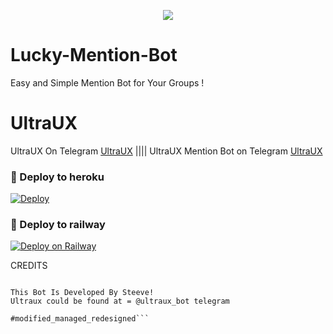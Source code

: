 <p align="center">
  <img src="https://telegra.ph/file/0824baeceeb1f6d3223de.jpg">
</p>

# Lucky-Mention-Bot
Easy and Simple Mention Bot for Your Groups !

# UltraUX
UltraUX On Telegram [UltraUX](https://t.me/terayaarhoomai) |||| 
UltraUX Mention Bot on Telegram [UltraUX](t.me/maxopeditz)

### 🚀 Deploy to heroku
[![Deploy](https://www.herokucdn.com/deploy/button.svg)](https://heroku.com/deploy?template=https://github.com/mrvk1703/UltraUX-Mention-Bot)

### 🚀 Deploy to railway
[![Deploy on Railway](https://railway.app/button.svg)](https://railway.app/new/template?template=https%3A%2F%2Fgithub.com%2Fnoob-dv%2FUltraUX-Mention-Bot&envs=API_HASH%2CAPP_ID%2CTOKEN&API_HASHDesc=Get+it+from+my.telegram.org+or+visit+t.me%2Fultraux_official&APP_IDDesc=Get+it+from+my.telegram.org+or+visit+t.me%2Fultraux_official&TOKENDesc=BotToken+%28+Get+it+from+BotFather+%29&referralCode=Ultraux)

CREDITS

```❤️ DV ( Steeve ) ( @digvijaysingh178 )

This Bot Is Developed By Steeve!
Ultraux could be found at = @ultraux_bot telegram

#modified_managed_redesigned```
